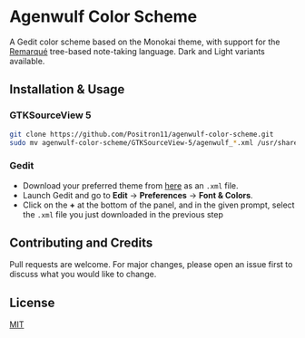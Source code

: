 # Agenwulf Color Scheme

A Gedit color scheme based on the Monokai theme, with support for the [Remarqué](https://github.com/Positron11/remarque) tree-based note-taking language. Dark and Light variants available.

## Installation & Usage

### GTKSourceView 5

```bash
git clone https://github.com/Positron11/agenwulf-color-scheme.git
sudo mv agenwulf-color-scheme/GTKSourceView-5/agenwulf_*.xml /usr/share/gtksourceview-5/styles/
```

### Gedit

* Download your preferred theme from [here](https://github.com/Positron11/agenwulf-color-scheme/tree/master/GTKSourceView-5) as an `.xml` file.
* Launch Gedit and go to **Edit** → **Preferences** → **Font & Colors**.
* Click on the **+** at the bottom of the panel, and in the given prompt, select the `.xml` file you just downloaded in the previous step

## Contributing and Credits

Pull requests are welcome. For major changes, please open an issue first to discuss what you would like to change.

## License
[MIT](https://choosealicense.com/licenses/mit/)
